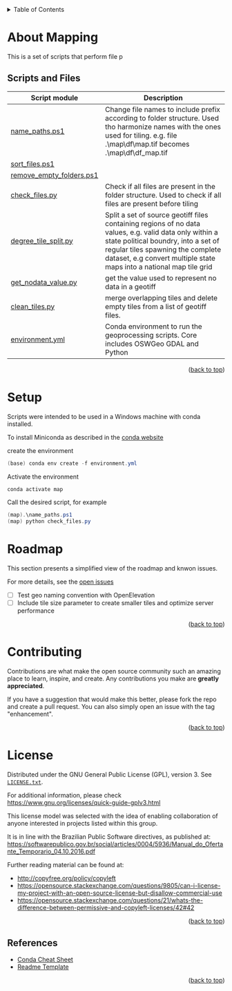 <details>
    <summary>Table of Contents</summary>
    <ol>
        <li><a href="#about-Mapping">About Mapping</a></li>
        <li><a href="#Scripts_and_Files">Algorithm Overview</a></li>
        <li><a href="#setup">Setup</a></li>
        <li><a href="#roadmap">Roadmap</a></li>
        <li><a href="#contributing">Contributing</a></li>
        <li><a href="#license">License</a></li>
    </ol>
</details>

# About Mapping

This is a set of scripts that perform file p

## Scripts and Files

| Script module | Description |
| --- | --- |
| [name_paths.ps1](./src/name_path.ps1) | Change file names to include prefix according to folder structure. Used tho harmonize names with the ones used for tiling. e.g. file .\map\df\map.tif becomes .\map\df\df_map.tif |
| [sort_files.ps1](./src/sort_files.ps1) | |
| [remove_empty_folders.ps1](./src/remove_empty_folders.ps1) | |
| [check_files.py](./src/check_files.py) | Check if all files are present in the folder structure. Used to check if all files are present before tiling |
| [degree_tile_split.py](./src/degree_tile_split.py) | Split a set of source geotiff files containing regions of no data values, e.g. valid data only within a state political boundry, into a set of regular tiles spawning the complete dataset, e.g convert multiple state maps into a national map tile grid  |
| [get_nodata_value.py](./src/get_nodata_value.py) | get the value used to represent no data in a geotiff |
| [clean_tiles.py](./src/clean_tiles.py) | merge overlapping tiles and delete empty tiles from a list of geotiff files. |
| [environment.yml](./src/environment.yml) | Conda environment to run the geoprocessing scripts. Core includes OSWGeo GDAL and Python |


<p align="right">(<a href="#indexerd-md-top">back to top</a>)</p>

# Setup

Scripts were intended to be used in a Windows machine with conda installed.

To install Miniconda as described in the [conda website](https://docs.anaconda.com/free/miniconda/)

create the environment

```powershell
(base) conda env create -f environment.yml
```

Activate the environment

```powershell
conda activate map
```


Call the desired script, for example

```powershell
(map).\name_paths.ps1
(map) python check_files.py

```

# Roadmap

This section presents a simplified view of the roadmap and knwon issues.

For more details, see the [open issues](https://github.com/FSLobao/RF.Fusion/issues)

* [ ] Test geo naming convention with OpenElevation
* [ ] Include tile size parameter to create smaller tiles and optimize server performance
  
<p align="right">(<a href="#indexerd-md-top">back to top</a>)</p>

<!-- CONTRIBUTING -->
# Contributing

Contributions are what make the open source community such an amazing place to learn, inspire, and create. Any contributions you make are **greatly appreciated**.

If you have a suggestion that would make this better, please fork the repo and create a pull request. You can also simply open an issue with the tag "enhancement".

<p align="right">(<a href="#indexerd-md-top">back to top</a>)</p>

<!-- LICENSE -->
# License

Distributed under the GNU General Public License (GPL), version 3. See [`LICENSE.txt`](../../LICENSE).

For additional information, please check <https://www.gnu.org/licenses/quick-guide-gplv3.html>

This license model was selected with the idea of enabling collaboration of anyone interested in projects listed within this group.

It is in line with the Brazilian Public Software directives, as published at: <https://softwarepublico.gov.br/social/articles/0004/5936/Manual_do_Ofertante_Temporario_04.10.2016.pdf>

Further reading material can be found at:

* <http://copyfree.org/policy/copyleft>
* <https://opensource.stackexchange.com/questions/9805/can-i-license-my-project-with-an-open-source-license-but-disallow-commercial-use>
* <https://opensource.stackexchange.com/questions/21/whats-the-difference-between-permissive-and-copyleft-licenses/42#42>

<p align="right">(<a href="#indexerd-md-top">back to top</a>)</p>

<!-- ACKNOWLEDGMENTS -->
## References

* [Conda Cheat Sheet](https://docs.conda.io/projects/conda/en/4.6.0/_downloads/52a95608c49671267e40c689e0bc00ca/conda-cheatsheet.pdf)
* [Readme Template](https://github.com/othneildrew/Best-README-Template)

<p align="right">(<a href="#indexerd-md-top">back to top</a>)</p>
